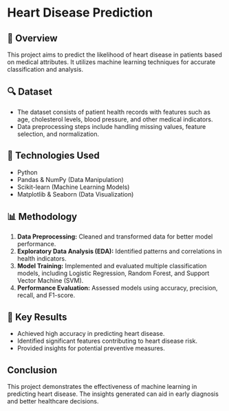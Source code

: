 # Heart Disease Prediction

## 📌 Overview
This project aims to predict the likelihood of heart disease in patients based on medical attributes. It utilizes machine learning techniques for accurate classification and analysis.

## 🔍 Dataset
- The dataset consists of patient health records with features such as age, cholesterol levels, blood pressure, and other medical indicators.
- Data preprocessing steps include handling missing values, feature selection, and normalization.

## 🚀 Technologies Used
- Python
- Pandas & NumPy (Data Manipulation)
- Scikit-learn (Machine Learning Models)
- Matplotlib & Seaborn (Data Visualization)

## 📊 Methodology
1. **Data Preprocessing:** Cleaned and transformed data for better model performance.
2. **Exploratory Data Analysis (EDA):** Identified patterns and correlations in health indicators.
3. **Model Training:** Implemented and evaluated multiple classification models, including Logistic Regression, Random Forest, and Support Vector Machine (SVM).
4. **Performance Evaluation:** Assessed models using accuracy, precision, recall, and F1-score.

## 🎯 Key Results
- Achieved high accuracy in predicting heart disease.
- Identified significant features contributing to heart disease risk.
- Provided insights for potential preventive measures.

## Conclusion
This project demonstrates the effectiveness of machine learning in predicting heart disease. The insights generated can aid in early diagnosis and better healthcare decisions.
